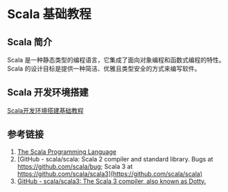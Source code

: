 # Scala 基础教程


## Scala 简介

Scala 是一种静态类型的编程语言，它集成了面向对象编程和函数式编程的特性。Scala 的设计目标是提供一种简洁、优雅且类型安全的方式来编写软件。

## Scala 开发环境搭建

[Scala开发环境搭建基础教程](work/programming/Scala/Scala开发环境搭建基础教程.md)

## 参考链接
1. [The Scala Programming Language](https://www.scala-lang.org/)
2. [GitHub - scala/scala: Scala 2 compiler and standard library. Bugs at https://github.com/scala/bug; Scala 3 at https://github.com/scala/scala3](https://github.com/scala/scala)
3. [GitHub - scala/scala3: The Scala 3 compiler, also known as Dotty.](https://github.com/scala/scala3)
